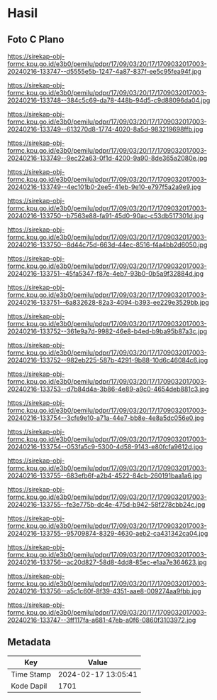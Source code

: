# Hasil

## Foto C Plano

https://sirekap-obj-formc.kpu.go.id/e3b0/pemilu/pdpr/17/09/03/20/17/1709032017003-20240216-133747--d5555e5b-1247-4a87-837f-ee5c95fea94f.jpg

https://sirekap-obj-formc.kpu.go.id/e3b0/pemilu/pdpr/17/09/03/20/17/1709032017003-20240216-133748--384c5c69-da78-448b-94d5-c9d88096da04.jpg

https://sirekap-obj-formc.kpu.go.id/e3b0/pemilu/pdpr/17/09/03/20/17/1709032017003-20240216-133749--613270d8-1774-4020-8a5d-983219698ffb.jpg

https://sirekap-obj-formc.kpu.go.id/e3b0/pemilu/pdpr/17/09/03/20/17/1709032017003-20240216-133749--9ec22a63-0f1d-4200-9a90-8de365a2080e.jpg

https://sirekap-obj-formc.kpu.go.id/e3b0/pemilu/pdpr/17/09/03/20/17/1709032017003-20240216-133749--4ec101b0-2ee5-41eb-9e10-e797f5a2a9e9.jpg

https://sirekap-obj-formc.kpu.go.id/e3b0/pemilu/pdpr/17/09/03/20/17/1709032017003-20240216-133750--b7563e88-fa91-45d0-90ac-c53db517301d.jpg

https://sirekap-obj-formc.kpu.go.id/e3b0/pemilu/pdpr/17/09/03/20/17/1709032017003-20240216-133750--8d44c75d-663d-44ec-8516-f4a4bb2d6050.jpg

https://sirekap-obj-formc.kpu.go.id/e3b0/pemilu/pdpr/17/09/03/20/17/1709032017003-20240216-133751--45fa5347-f87e-4eb7-93b0-0b5a9f32884d.jpg

https://sirekap-obj-formc.kpu.go.id/e3b0/pemilu/pdpr/17/09/03/20/17/1709032017003-20240216-133751--6a832628-82a3-4094-b393-ee229e3529bb.jpg

https://sirekap-obj-formc.kpu.go.id/e3b0/pemilu/pdpr/17/09/03/20/17/1709032017003-20240216-133752--361e9a7d-9982-46e8-b4ed-b9ba95b87a3c.jpg

https://sirekap-obj-formc.kpu.go.id/e3b0/pemilu/pdpr/17/09/03/20/17/1709032017003-20240216-133752--982eb225-587b-4291-9b88-10d6c46084c6.jpg

https://sirekap-obj-formc.kpu.go.id/e3b0/pemilu/pdpr/17/09/03/20/17/1709032017003-20240216-133753--d7b84d4a-3b86-4e89-a9c0-4654deb881c3.jpg

https://sirekap-obj-formc.kpu.go.id/e3b0/pemilu/pdpr/17/09/03/20/17/1709032017003-20240216-133754--3cfe9e10-a71a-44e7-bb8e-4e8a5dc056e0.jpg

https://sirekap-obj-formc.kpu.go.id/e3b0/pemilu/pdpr/17/09/03/20/17/1709032017003-20240216-133754--053fa5c9-5300-4d58-9143-e80fcfa9612d.jpg

https://sirekap-obj-formc.kpu.go.id/e3b0/pemilu/pdpr/17/09/03/20/17/1709032017003-20240216-133755--683efb6f-a2b4-4522-84cb-260191baa1a6.jpg

https://sirekap-obj-formc.kpu.go.id/e3b0/pemilu/pdpr/17/09/03/20/17/1709032017003-20240216-133755--fe3e775b-dc4e-475d-b942-58f278cbb24c.jpg

https://sirekap-obj-formc.kpu.go.id/e3b0/pemilu/pdpr/17/09/03/20/17/1709032017003-20240216-133755--95709874-8329-4630-aeb2-ca431342ca04.jpg

https://sirekap-obj-formc.kpu.go.id/e3b0/pemilu/pdpr/17/09/03/20/17/1709032017003-20240216-133756--ac20d827-58d8-4dd8-85ec-e1aa7e364623.jpg

https://sirekap-obj-formc.kpu.go.id/e3b0/pemilu/pdpr/17/09/03/20/17/1709032017003-20240216-133756--a5c1c60f-8f39-4351-aae8-009274aa9fbb.jpg

https://sirekap-obj-formc.kpu.go.id/e3b0/pemilu/pdpr/17/09/03/20/17/1709032017003-20240216-133747--3ff117fa-a681-47eb-a0f6-0860f3103972.jpg


## Metadata

| Key        | Value               |
| ---------- | ------------------- |
| Time Stamp | 2024-02-17 13:05:41 |
| Kode Dapil | 1701                |



